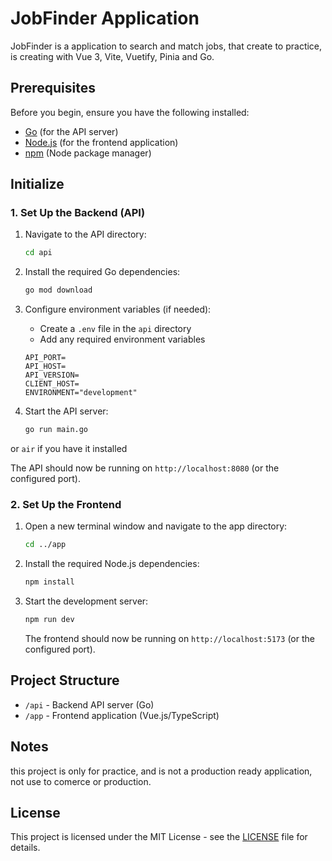 # JobFinder Application

JobFinder is a application to search and match jobs, that create to practice, is creating with Vue 3, Vite, Vuetify, Pinia and Go.

## Prerequisites

Before you begin, ensure you have the following installed:

- [Go](https://golang.org/dl/) (for the API server)
- [Node.js](https://nodejs.org/) (for the frontend application)
- [npm](https://www.npmjs.com/) (Node package manager)

## Initialize

### 1. Set Up the Backend (API)

1. Navigate to the API directory:
   ```bash
   cd api
   ```

2. Install the required Go dependencies:
   ```bash
   go mod download
   ```

3. Configure environment variables (if needed):
   - Create a `.env` file in the `api` directory
   - Add any required environment variables

   ```
   API_PORT=
   API_HOST=
   API_VERSION=
   CLIENT_HOST=
   ENVIRONMENT="development"
   ```

4. Start the API server:
   ```bash
   go run main.go
   ```
  or `air` if you have it installed

   The API should now be running on `http://localhost:8080` (or the configured port).

### 2. Set Up the Frontend

1. Open a new terminal window and navigate to the app directory:
   ```bash
   cd ../app
   ```

2. Install the required Node.js dependencies:
   ```bash
   npm install
   ```

3. Start the development server:
   ```bash
   npm run dev
   ```
   The frontend should now be running on `http://localhost:5173` (or the configured port).


## Project Structure

- `/api` - Backend API server (Go)
- `/app` - Frontend application (Vue.js/TypeScript)

## Notes

this project is only for practice, and is not a production ready application, not use to comerce or production.

## License

This project is licensed under the MIT License - see the [LICENSE](LICENSE) file for details.
